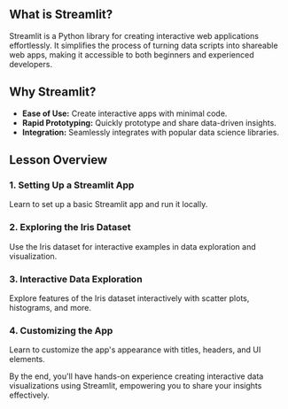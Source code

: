 ## What is Streamlit?

Streamlit is a Python library for creating interactive web applications effortlessly. It simplifies the process of turning data scripts into shareable web apps, making it accessible to both beginners and experienced developers.

## Why Streamlit?

- **Ease of Use:** Create interactive apps with minimal code.
- **Rapid Prototyping:** Quickly prototype and share data-driven insights.
- **Integration:** Seamlessly integrates with popular data science libraries.

## Lesson Overview

### 1. Setting Up a Streamlit App
Learn to set up a basic Streamlit app and run it locally.

### 2. Exploring the Iris Dataset
Use the Iris dataset for interactive examples in data exploration and visualization.

### 3. Interactive Data Exploration
Explore features of the Iris dataset interactively with scatter plots, histograms, and more.

### 4. Customizing the App
Learn to customize the app's appearance with titles, headers, and UI elements.

By the end, you'll have hands-on experience creating interactive data visualizations using Streamlit, empowering you to share your insights effectively.
